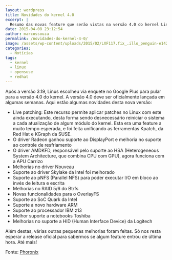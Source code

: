 ```yaml
---
layout: wordpress
title: Novidades do kernel 4.0
excerpt: |
  Resumo das novas feature que serão vistas na versão 4.0 do kernel Linux
date: 2015-04-08 23:12:54
author: marcossouza
permalink: /novidades-do-kernel-4-0/
image: /assets/wp-content/uploads/2015/02/LXF117.fix_.illo_penguin-e1424908179658.jpg
categories:
  - Notícias
tags:
  - kernel
  - linux
  - opensuse
  - redhat
---
```


Após a versão 3.19, Linus escolheu via enquete no Google Plus para pular para a versão 4.0 do kernel. A versão 4.0 deve ser oficialmente lançada em algumas semanas. Aqui estão algumas novidades desta nova versão:
<ul>
	<li>Live patching: Este recurso permite aplicar patches no Linux com este ainda executando, desta forma sendo desnecessário reiniciar o sistema a cada atualização de algum módulo do kernel. Esta era uma feature a muito tempo esperada, e foi feita unificando as ferramentas Kpatch, da Red Hat e KGraph da SUSE.</li>
	<li>O driver Radeon ganhou suporte ao DisplayPort e melhoria no suporte ao controle de resfriamento</li>
	<li>O driver AMDKFD, responsável pelo suporte ao HSA (Heterogeneous System Architecture, que combina CPU com GPU), agora funciona com a APU Carrizo</li>
	<li>Melhorias no driver Nouveau</li>
	<li>Suporte ao driver Skylake da Intel foi melhorado</li>
	<li>Suporte ao pNFS (Parallel NFS) para poder executar I/O em bloco ao invés de leitura e escrita</li>
	<li>Melhorias no RAID 5/6 do Btrfs</li>
	<li>Novas funcionalidades para o OverlayFS</li>
	<li>Suporte ao SoC Quark da Intel</li>
	<li>Suporte a novo hardware ARM</li>
	<li>Suporte ao processador IBM z13</li>
	<li>Melhor suporte a notebooks Toshiba</li>
	<li>Melhorias no suporte a HID (Human Interface Device) da Logitech</li>
</ul>
Além destas, várias outras pequenas melhorias foram feitas. Só nos resta esperar a release oficial para sabermos se algum feature entrou de última hora. Até mais!

Fonte: <a href="http://www.phoronix.com/scan.php?page=news_item&amp;px=Linux-4.0-Kernel-Big-Features" target="_blank">Phoronix</a>